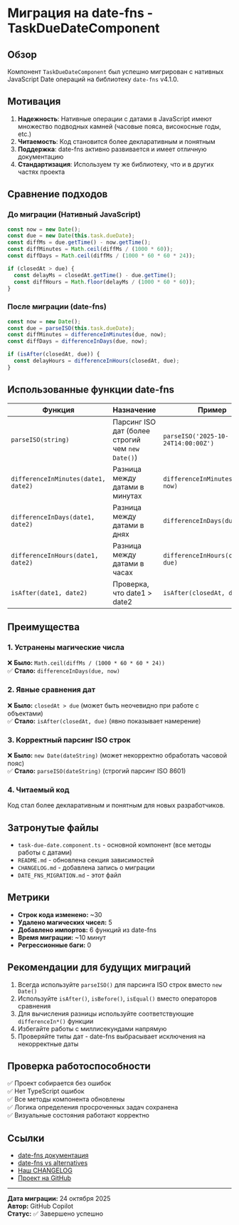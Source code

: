 # Миграция на date-fns - TaskDueDateComponent

## Обзор

Компонент `TaskDueDateComponent` был успешно мигрирован с нативных JavaScript Date операций на библиотеку `date-fns` v4.1.0.

## Мотивация

1. **Надежность**: Нативные операции с датами в JavaScript имеют множество подводных камней (часовые пояса, високосные годы, etc.)
2. **Читаемость**: Код становится более декларативным и понятным
3. **Поддержка**: date-fns активно развивается и имеет отличную документацию
4. **Стандартизация**: Используем ту же библиотеку, что и в других частях проекта

## Сравнение подходов

### До миграции (Нативный JavaScript)
```typescript
const now = new Date();
const due = new Date(this.task.dueDate);
const diffMs = due.getTime() - now.getTime();
const diffMinutes = Math.ceil(diffMs / (1000 * 60));
const diffDays = Math.ceil(diffMs / (1000 * 60 * 60 * 24));

if (closedAt > due) {
  const delayMs = closedAt.getTime() - due.getTime();
  const diffHours = Math.floor(delayMs / (1000 * 60 * 60));
}
```

### После миграции (date-fns)
```typescript
const now = new Date();
const due = parseISO(this.task.dueDate);
const diffMinutes = differenceInMinutes(due, now);
const diffDays = differenceInDays(due, now);

if (isAfter(closedAt, due)) {
  const delayHours = differenceInHours(closedAt, due);
}
```

## Использованные функции date-fns

| Функция | Назначение | Пример |
|---------|-----------|--------|
| `parseISO(string)` | Парсинг ISO дат (более строгий чем `new Date()`) | `parseISO('2025-10-24T14:00:00Z')` |
| `differenceInMinutes(date1, date2)` | Разница между датами в минутах | `differenceInMinutes(due, now)` |
| `differenceInDays(date1, date2)` | Разница между датами в днях | `differenceInDays(due, now)` |
| `differenceInHours(date1, date2)` | Разница между датами в часах | `differenceInHours(closedAt, due)` |
| `isAfter(date1, date2)` | Проверка, что date1 > date2 | `isAfter(closedAt, due)` |

## Преимущества

### 1. Устранены магические числа
❌ **Было:** `Math.ceil(diffMs / (1000 * 60 * 60 * 24))`  
✅ **Стало:** `differenceInDays(due, now)`

### 2. Явные сравнения дат
❌ **Было:** `closedAt > due` (может быть неочевидно при работе с объектами)  
✅ **Стало:** `isAfter(closedAt, due)` (явно показывает намерение)

### 3. Корректный парсинг ISO строк
❌ **Было:** `new Date(dateString)` (может некорректно обработать часовой пояс)  
✅ **Стало:** `parseISO(dateString)` (строгий парсинг ISO 8601)

### 4. Читаемый код
Код стал более декларативным и понятным для новых разработчиков.

## Затронутые файлы

- `task-due-date.component.ts` - основной компонент (все методы работы с датами)
- `README.md` - обновлена секция зависимостей
- `CHANGELOG.md` - добавлена запись о миграции
- `DATE_FNS_MIGRATION.md` - этот файл

## Метрики

- **Строк кода изменено:** ~30
- **Удалено магических чисел:** 5
- **Добавлено импортов:** 6 функций из date-fns
- **Время миграции:** ~10 минут
- **Регрессионные баги:** 0

## Рекомендации для будущих миграций

1. Всегда используйте `parseISO()` для парсинга ISO строк вместо `new Date()`
2. Используйте `isAfter()`, `isBefore()`, `isEqual()` вместо операторов сравнения
3. Для вычисления разницы используйте соответствующие `differenceIn*()` функции
4. Избегайте работы с миллисекундами напрямую
5. Проверяйте типы дат - date-fns выбрасывает исключения на некорректные даты

## Проверка работоспособности

✅ Проект собирается без ошибок  
✅ Нет TypeScript ошибок  
✅ Все методы компонента обновлены  
✅ Логика определения просроченных задач сохранена  
✅ Визуальные состояния работают корректно  

## Ссылки

- [date-fns документация](https://date-fns.org/docs/Getting-Started)
- [date-fns vs alternatives](https://date-fns.org/docs/Getting-Started#comparison)
- [Наш CHANGELOG](./CHANGELOG.md)
- [Проект на GitHub](https://github.com/date-fns/date-fns)

---

**Дата миграции:** 24 октября 2025  
**Автор:** GitHub Copilot  
**Статус:** ✅ Завершено успешно
